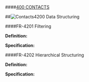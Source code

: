 ####[400 CONTACTS](https://github.com/massiveart/sulu-docs/tree/master/system-requirements/400-contacts "400 CONTACTS")

##![Contacts](https://raw.github.com/massiveart/sulu-docs/master/system-requirements/images/contacts.png)4200 Data Structuring

####FR-4201 Filtering

**Definition:**

**Specification:**

####FR-4202 Hierarchical Structuring

**Definition:**

**Specification:**